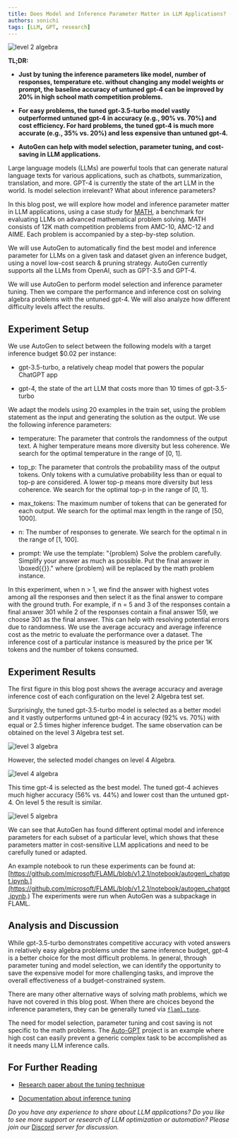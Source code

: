 ```yaml
---
title: Does Model and Inference Parameter Matter in LLM Applications? - A Case Study for MATH
authors: sonichi
tags: [LLM, GPT, research]
---
```


![level 2 algebra](website/blog/2023-04-21-LLM-tuning-math/img/level2algebra-659ba95286432d9945fc89e84d606797.png)


**TL;DR:**

* **Just by tuning the inference parameters like model, number of responses, temperature etc. without changing any model weights or prompt, the baseline accuracy of untuned gpt-4 can be improved by 20% in high school math competition problems.**

* **For easy problems, the tuned gpt-3.5-turbo model vastly outperformed untuned gpt-4 in accuracy (e.g., 90% vs. 70%) and cost efficiency. For hard problems, the tuned gpt-4 is much more accurate (e.g., 35% vs. 20%) and less expensive than untuned gpt-4.**

* **AutoGen can help with model selection, parameter tuning, and cost-saving in LLM applications.**

Large language models (LLMs) are powerful tools that can generate natural language texts for various applications, such as chatbots, summarization, translation, and more. GPT-4 is currently the state of the art LLM in the world. Is model selection irrelevant? What about inference parameters?

In this blog post, we will explore how model and inference parameter matter in LLM applications, using a case study for [MATH](https://datasets-benchmarks-proceedings.neurips.cc/paper/2021/hash/be83ab3ecd0db773eb2dc1b0a17836a1-Abstract-round2.html), a benchmark for evaluating LLMs on advanced mathematical problem solving. MATH consists of 12K math competition problems from AMC-10, AMC-12 and AIME. Each problem is accompanied by a step-by-step solution.

We will use AutoGen to automatically find the best model and inference parameter for LLMs on a given task and dataset given an inference budget, using a novel low-cost search & pruning strategy. AutoGen currently supports all the LLMs from OpenAI, such as GPT-3.5 and GPT-4.

We will use AutoGen to perform model selection and inference parameter tuning. Then we compare the performance and inference cost on solving algebra problems with the untuned gpt-4. We will also analyze how different difficulty levels affect the results.

## Experiment Setup

We use AutoGen to select between the following models with a target inference budget $0.02 per instance:

* gpt-3.5-turbo, a relatively cheap model that powers the popular ChatGPT app

* gpt-4, the state of the art LLM that costs more than 10 times of gpt-3.5-turbo

We adapt the models using 20 examples in the train set, using the problem statement as the input and generating the solution as the output. We use the following inference parameters:

* temperature: The parameter that controls the randomness of the output text. A higher temperature means more diversity but less coherence. We search for the optimal temperature in the range of \[0, 1].

* top\_p: The parameter that controls the probability mass of the output tokens. Only tokens with a cumulative probability less than or equal to top-p are considered. A lower top-p means more diversity but less coherence. We search for the optimal top-p in the range of \[0, 1].

* max\_tokens: The maximum number of tokens that can be generated for each output. We search for the optimal max length in the range of \[50, 1000].

* n: The number of responses to generate. We search for the optimal n in the range of \[1, 100].

* prompt: We use the template: "{problem} Solve the problem carefully. Simplify your answer as much as possible. Put the final answer in \boxed{{}}." where {problem} will be replaced by the math problem instance.

In this experiment, when n > 1, we find the answer with highest votes among all the responses and then select it as the final answer to compare with the ground truth. For example, if n = 5 and 3 of the responses contain a final answer 301 while 2 of the responses contain a final answer 159, we choose 301 as the final answer. This can help with resolving potential errors due to randomness. We use the average accuracy and average inference cost as the metric to evaluate the performance over a dataset. The inference cost of a particular instance is measured by the price per 1K tokens and the number of tokens consumed.

## Experiment Results

The first figure in this blog post shows the average accuracy and average inference cost of each configuration on the level 2 Algebra test set.

Surprisingly, the tuned gpt-3.5-turbo model is selected as a better model and it vastly outperforms untuned gpt-4 in accuracy (92% vs. 70%) with equal or 2.5 times higher inference budget.
The same observation can be obtained on the level 3 Algebra test set.

![level 3 algebra](website/blog/2023-04-21-LLM-tuning-math/img/level3algebra-94e87a683ac8832ac7ae6f41f30131a4.png)

However, the selected model changes on level 4 Algebra.

![level 4 algebra](website/blog/2023-04-21-LLM-tuning-math/img/level4algebra-492beb22490df30d6cc258f061912dcd.png)

This time gpt-4 is selected as the best model. The tuned gpt-4 achieves much higher accuracy (56% vs. 44%) and lower cost than the untuned gpt-4.
On level 5 the result is similar.

![level 5 algebra](website/blog/2023-04-21-LLM-tuning-math/img/level5algebra-8fba701551334296d08580b4b489fe56.png)

We can see that AutoGen has found different optimal model and inference parameters for each subset of a particular level, which shows that these parameters matter in cost-sensitive LLM applications and need to be carefully tuned or adapted.

An example notebook to run these experiments can be found at: [https://github.com/microsoft/FLAML/blob/v1.2.1/notebook/autogen\_chatgpt.ipynb.](https://github.com/microsoft/FLAML/blob/v1.2.1/notebook/autogen_chatgpt.ipynb.) The experiments were run when AutoGen was a subpackage in FLAML.

## Analysis and Discussion

While gpt-3.5-turbo demonstrates competitive accuracy with voted answers in relatively easy algebra problems under the same inference budget, gpt-4 is a better choice for the most difficult problems. In general, through parameter tuning and model selection, we can identify the opportunity to save the expensive model for more challenging tasks, and improve the overall effectiveness of a budget-constrained system.

There are many other alternative ways of solving math problems, which we have not covered in this blog post. When there are choices beyond the inference parameters, they can be generally tuned via [`flaml.tune`](https://microsoft.github.io/FLAML/docs/Use-Cases/Tune-User-Defined-Function).

The need for model selection, parameter tuning and cost saving is not specific to the math problems. The [Auto-GPT](https://github.com/Significant-Gravitas/Auto-GPT) project is an example where high cost can easily prevent a generic complex task to be accomplished as it needs many LLM inference calls.

## For Further Reading

* [Research paper about the tuning technique](https://arxiv.org/abs/2303.04673)

* [Documentation about inference tuning](/docs/Use-Cases/enhanced_inference)

*Do you have any experience to share about LLM applications? Do you like to see more support or research of LLM optimization or automation? Please join our* [Discord](https://aka.ms/autogen-dc) *server for discussion.*
